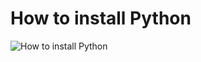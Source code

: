 # How to install Python

![How to install Python](https://drive.google.com/file/d/1Eu5jJIbOWPPttHgHHS3JX9SJ6t9dSTnm/view?usp=sharing "How to install Python")
